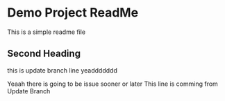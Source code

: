 # Demo Project ReadMe

This is a simple readme file

## Second Heading

this is update branch line yeaddddddd

Yeaah there is going to be issue sooner or later
This line is comming from Update Branch
